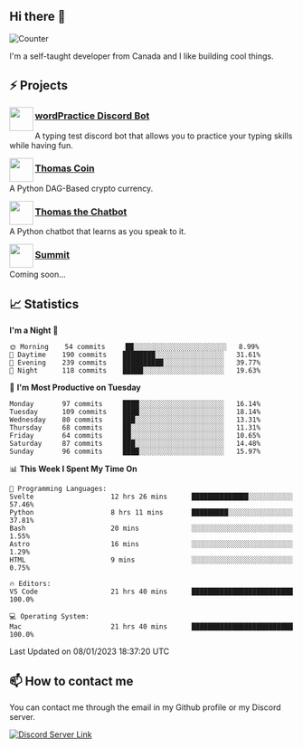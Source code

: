 <h2>Hi there 👋</h2>

![Counter](https://komarev.com/ghpvc/?username=principle105)

<p>I'm a self-taught developer from Canada and I like building cool things.</p>

<h2>⚡ Projects</h2>

<img align="left" src="https://i.imgur.com/BIzs17V.png" width="42" height="42" />
<h3><a target="_blank" href="http://wordpractice.principle.sh/">wordPractice Discord Bot</a></h3>
<p>A typing test discord bot that allows you to practice your typing skills while having fun.</p>

<img align="left" src="https://i.imgur.com/4FdQpgN.png" width="42" height="42" />
<h3><a href="https://github.com/principle105/thomas-coin">Thomas Coin</a></h3>
<p>A Python DAG-Based crypto currency.</p>

<img align="left" src="https://i.imgur.com/hA9YF2s.png" width="42" height="42" />
<h3><a href="https://github.com/principle105/thomasthechatbot">Thomas the Chatbot</a></h3>
<p>A Python chatbot that learns as you speak to it.</p>

<img align="left" src="https://i.imgur.com/Ly8Atho.png" width="42" height="42" />
<h3><a href="http://summit.sh/">Summit</a></h3>
<p>Coming soon...</p>

<h2>📈 Statistics</h2>

<!--START_SECTION:waka-->
**I'm a Night 🦉** 

```text
🌞 Morning    54 commits     ██░░░░░░░░░░░░░░░░░░░░░░░   8.99% 
🌆 Daytime    190 commits    ████████░░░░░░░░░░░░░░░░░   31.61% 
🌃 Evening    239 commits    ██████████░░░░░░░░░░░░░░░   39.77% 
🌙 Night      118 commits    █████░░░░░░░░░░░░░░░░░░░░   19.63%

```
📅 **I'm Most Productive on Tuesday** 

```text
Monday       97 commits     ████░░░░░░░░░░░░░░░░░░░░░   16.14% 
Tuesday      109 commits    ████░░░░░░░░░░░░░░░░░░░░░   18.14% 
Wednesday    80 commits     ███░░░░░░░░░░░░░░░░░░░░░░   13.31% 
Thursday     68 commits     ██░░░░░░░░░░░░░░░░░░░░░░░   11.31% 
Friday       64 commits     ██░░░░░░░░░░░░░░░░░░░░░░░   10.65% 
Saturday     87 commits     ███░░░░░░░░░░░░░░░░░░░░░░   14.48% 
Sunday       96 commits     ████░░░░░░░░░░░░░░░░░░░░░   15.97%

```


📊 **This Week I Spent My Time On** 

```text
💬 Programming Languages: 
Svelte                   12 hrs 26 mins      ██████████████░░░░░░░░░░░   57.46% 
Python                   8 hrs 11 mins       █████████░░░░░░░░░░░░░░░░   37.81% 
Bash                     20 mins             ░░░░░░░░░░░░░░░░░░░░░░░░░   1.55% 
Astro                    16 mins             ░░░░░░░░░░░░░░░░░░░░░░░░░   1.29% 
HTML                     9 mins              ░░░░░░░░░░░░░░░░░░░░░░░░░   0.75%

🔥 Editors: 
VS Code                  21 hrs 40 mins      █████████████████████████   100.0%

💻 Operating System: 
Mac                      21 hrs 40 mins      █████████████████████████   100.0%

```


 Last Updated on 08/01/2023 18:37:20 UTC
<!--END_SECTION:waka-->

<h2>📫 How to contact me</h2>

You can contact me through the email in my Github profile or my Discord server.

[![Discord Server Link](https://dcbadge.vercel.app/api/server/DHnk46C)](https://discord.gg/DHnk46C)

